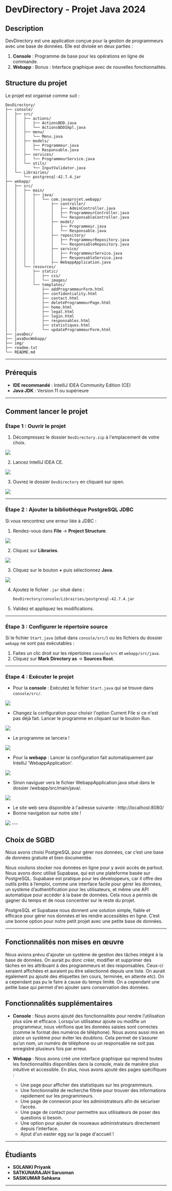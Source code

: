# DevDirectory - Projet Java 2024

## Description
DevDirectory est une application conçue pour la gestion de programmeurs avec une base de données. Elle est divisée en deux parties :
1. **Console** : Programme de base pour les opérations en ligne de commande.
2. **Webapp** : Bonus : Interface graphique avec de nouvelles fonctionnalités.

## Structure du projet
Le projet est organisé comme suit :
```
DevDirectory/
├── console/
│   ├── src/
│   │   ├── actions/
│   │   │   ├── ActionsBDD.java
│   │   │   └── ActionsBDDImpl.java
│   │   ├── menu/
│   │   │   └── Menu.java
│   │   ├── models/
│   │   │   ├── Programmeur.java
│   │   │   └── Responsable.java
│   │   ├── services/
│   │   │   └── ProgrammeurService.java
│   │   └── utils/
│   │       └── InputValidator.java
│   └── Librairies/
│       └── postgresql-42.7.4.jar
├── webapp/
│   ├── src/
│   │   ├── main/
│   │   │   ├── java/
│   │   │   │   └── com.javaprojet.webapp/
│   │   │   │       ├── controller/
│   │   │   │       │   ├── AdminController.java
│   │   │   │       │   ├── ProgrammeurController.java
│   │   │   │       │   └── ResponsableController.java
│   │   │   │       ├── model/
│   │   │   │       │   ├── Programmeur.java
│   │   │   │       │   └── Responsable.java
│   │   │   │       ├── repository/
│   │   │   │       │   ├── ProgrammeurRepository.java
│   │   │   │       │   └── ResponsableRepository.java
│   │   │   │       ├── service/
│   │   │   │       │   ├── ProgrammeurService.java
│   │   │   │       │   ├── ResponsableService.java
│   │   │   │       ├── WebappApplication.java
│   │   └── resources/
│   │       ├── static/
│   │       │   ├── css/
│   │       │   └── images/
│   │       └── templates/
│   │           ├── addProgrammeurForm.html
│   │           ├── confidentiality.html
│   │           ├── contact.html
│   │           ├── deleteProgrammeurPage.html
│   │           ├── home.html
│   │           ├── legal.html
│   │           ├── login.html
│   │           ├── responsables.html
│   │           ├── statistiques.html
│   │           └── updateProgrammeurForm.html
├── javaDoc/
├── javaDocWebapp/
├── img/
├── readme.txt
└── README.md
```

---

## Prérequis
- **IDE recommandé** : IntelliJ IDEA Community Edition (CE)
- **Java JDK** : Version 11 ou supérieure

---

## Comment lancer le projet

### Étape 1 : Ouvrir le projet
1. Décompressez le dossier `DevDirectory.zip` à l'emplacement de votre choix.

<img src="img/zip.png" style="max-width: 75%; height: auto;">

2. Lancez IntelliJ IDEA CE.

<img src="img/open.png" style="max-width: 75%; height: auto;">

3. Ouvrez le dossier `DevDirectory` en cliquant sur open.

<img src="img/lien.png" style="max-width: 75%; height: auto;">

---

### Étape 2 : Ajouter la bibliothèque PostgreSQL JDBC
Si vous rencontrez une erreur liée à JDBC :
1. Rendez-vous dans **File** → **Project Structure**.

<img src="img/project.png" style="max-width: 75%; height: auto;">

2. Cliquez sur **Libraries**.

<img src="img/librairies.png" style="max-width: 75%; height: auto;">

3. Cliquez sur le bouton **+** puis sélectionnez **Java**.

<img src="img/java.png" style="max-width: 35%; height: auto;">

4. Ajoutez le fichier `.jar` situé dans :
   ```
   DevDirectory/console/Librairies/postgresql-42.7.4.jar
   ```
5. Validez et appliquez les modifications.

---

### Étape 3 : Configurer le répertoire source
Si le fichier `Start.java` (situé dans `console/src/`) ou les fichiers du dossier `webapp` ne sont pas exécutables :
1. Faites un clic droit sur les répertoires `console/src` et `webapp/src/java`.
2. Cliquez sur **Mark Directory as** → **Sources Root**.

---

### Étape 4 : Exécuter le projet
- Pour la **console** :
  Exécutez le fichier `Start.java` qui se trouve dans `console/src/`.

<img src="img/start.png" style="max-width: 45%; height: auto;">
  
- Changez la configuration pour choisir l'option Current File si ce n'est pas déjà fait. Lancer le programme en cliquant sur le bouton Run.
  
<img src="img/currentFile.png" style="max-width: 45%; height: auto;">

- Le programme se lancera !
  
<img src="img/run.png" style="max-width: 45%; height: auto;">

- Pour la **webapp** :
  Lancer la configuration fait automatiquement par IntelliJ 'WebappApplication'.
  
<img src="img/webapp.png" style="max-width: 45%; height: auto;">

- Sinon naviguer vers le fichier WebappApplication.java situé dans le dossier /webapp/src/main/java/.
  
<img src="img/runInterface.png" style="max-width: 45%; height: auto;">

- Le site web sera disponible à l'adresse suivante : http://localhost:8080/ 
- Bonne navigation sur notre site !
 
<img src="img/interface.png" style="max-width: 45%; height: auto;">
--- 

## Choix de SGBD
Nous avons choisi PostgreSQL pour gérer nos données, car c’est une base de données gratuite et bien documentée.

Nous voulions stocker nos données en ligne pour y avoir accès de partout. Nous avons donc utilisé Supabase, qui est une plateforme basée sur PostgreSQL. Supabase est pratique pour les développeurs, car il offre des outils prêts à l’emploi, comme une interface facile pour gérer les données, un système d’authentification pour les utilisateurs, et même une API automatique pour accéder à la base de données. Cela nous a permis de gagner du temps et de nous concentrer sur le reste du projet.

PostgreSQL et Supabase nous donnent une solution simple, fiable et efficace pour gérer nos données et les rendre accessibles en ligne. C’est une bonne option pour notre petit projet avec une petite base de données.

---

## Fonctionnalités non mises en œuvre
Nous avions prévu d'ajouter un système de gestion des tâches intégré à la base de données. On aurait pu donc créer, modifier et supprimer des tâches en les attribuant à des programmeurs et des responsables.
Ceux-ci seraient affichées et auraient pu être sélectionné depuis une liste. On aurait également pu ajouté des étiquettes (en cours, terminée, en attente etc).
On a cependant pas pu le faire à cause du temps limité. On a cependant une petite base qui permet d'en ajouter sans conservation des données.

## Fonctionnalités supplémentaires
- **Console** :
Nous avons ajouté des fonctionnalités pour rendre l’utilisation plus sûre et efficace. 
Lorsqu’un utilisateur ajoute ou modifie un programmeur, nous vérifions que les données saisies sont correctes (comme le format des numéros de téléphone).
Nous avons aussi mis en place un système pour éviter les doublons. Cela permet de s’assurer qu’un nom, un numéro de téléphone ou un responsable ne soit pas enregistré plusieurs fois par erreur.

- **Webapp** :
Nous avons créé une interface graphique qui reprend toutes les fonctionnalités disponibles dans la console, mais de manière plus intuitive et accessible. En plus, nous avons ajouté des pages spécifiques :

  - Une page pour afficher des statistiques sur les programmeurs.
  - Une fonctionnalité de recherche filtrée pour trouver des informations rapidement sur les programmeurs.
  - Une page de connexion pour les administrateurs afin de sécuriser l’accès.
  - Une page de contact pour permettre aux utilisateurs de poser des questions si besoin. 
  - Une option pour ajouter de nouveaux administrateurs directement depuis l’interface.
  - Ajout d'un easter egg sur la page d'accueil !

---

## Étudiants
- **SOLANKI Priyank**
- **SATKUNARAJAH Sarusman**
- **SASIKUMAR Sahkana**

---
